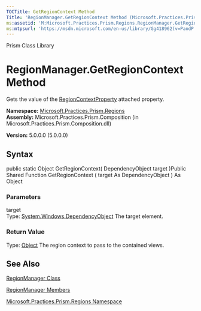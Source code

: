 ```yaml
---
TOCTitle: GetRegionContext Method
Title: 'RegionManager.GetRegionContext Method (Microsoft.Practices.Prism.Regions)'
ms:assetid: 'M:Microsoft.Practices.Prism.Regions.RegionManager.GetRegionContext(System.Windows.DependencyObject)'
ms:mtpsurl: 'https://msdn.microsoft.com/en-us/library/Gg418962(v=PandP.50)'
---
```


Prism Class Library

RegionManager.GetRegionContext Method
=========================================

Gets the value of the [RegionContextProperty](https://msdn.microsoft.com/library/microsoft.practices.prism.regions.regionmanager.regioncontextproperty) attached property.

**Namespace:** [Microsoft.Practices.Prism.Regions](https://msdn.microsoft.com/library/microsoft.practices.prism.regions)
**Assembly:** Microsoft.Practices.Prism.Composition (in Microsoft.Practices.Prism.Composition.dll)

**Version:** 5.0.0.0 (5.0.0.0)

## Syntax


public static Object GetRegionContext( DependencyObject target )Public Shared Function GetRegionContext ( target As DependencyObject ) As Object

### Parameters

target  
Type: [System.Windows.DependencyObject](http://msdn.microsoft.com/en-us/library/ms589309)
The target element.

### Return Value

Type: [Object](http://msdn.microsoft.com/en-us/library/e5kfa45b)
The region context to pass to the contained views.

See Also
--------


[RegionManager Class](https://msdn.microsoft.com/library/microsoft.practices.prism.regions.regionmanager)

[RegionManager Members](https://msdn.microsoft.com/allmembers.t:microsoft.practices.prism.regions.regionmanager)

[Microsoft.Practices.Prism.Regions Namespace](https://msdn.microsoft.com/library/microsoft.practices.prism.regions)
